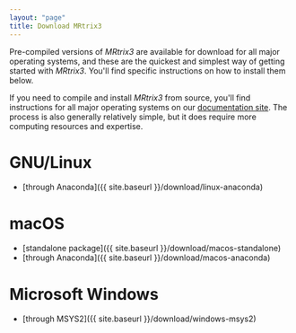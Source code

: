 ```yaml
---
layout: "page"
title: Download MRtrix3
---
```


Pre-compiled versions of *MRtrix3* are available for download for all major
operating systems, and these are the quickest and simplest way of getting
started with *MRtrix3*. You'll find specific instructions on how to install
them below. 

If you need to compile and install *MRtrix3* from source, you'll find
instructions for all major operating systems on our [documentation
site](https://mrtrix.readthedocs.io/en/latest/installation/build_from_source.html).
The process is also generally relatively simple, but it does require more
computing resources and expertise.

GNU/Linux
=========

- [through Anaconda]({{ site.baseurl }}/download/linux-anaconda)


macOS
=====

- [standalone package]({{ site.baseurl }}/download/macos-standalone)
- [through Anaconda]({{ site.baseurl }}/download/macos-anaconda)

Microsoft Windows
=================

- [through MSYS2]({{ site.baseurl }}/download/windows-msys2)
